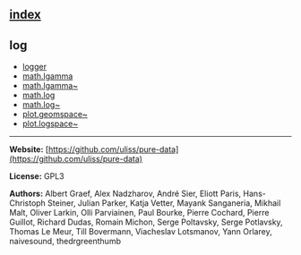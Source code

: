 [index](../index.html)
---

## log
* [logger](../logger.html)
* [math.lgamma](../math.lgamma.html)
* [math.lgamma~](../math.lgamma~.html)
* [math.log](../math.log.html)
* [math.log~](../math.log~.html)
* [plot.geomspace~](../plot.geomspace~.html)
* [plot.logspace~](../plot.logspace~.html)

---
**Website:** [https://github.com/uliss/pure-data](https://github.com/uliss/pure-data)

**License:** GPL3

**Authors:** Albert Graef, Alex Nadzharov, André Sier, Eliott Paris, Hans-Christoph Steiner, Julian Parker, Katja Vetter, Mayank Sanganeria, Mikhail Malt, Oliver Larkin, Olli Parviainen, Paul Bourke, Pierre Cochard, Pierre Guillot, Richard Dudas, Romain Michon, Serge Poltavsky, Serge Potlavsky, Thomas Le Meur, Till Bovermann, Viacheslav Lotsmanov, Yann Orlarey, naivesound, thedrgreenthumb
